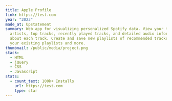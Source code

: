 ```yaml
---
title: Apple Profile
link: https://test.com
year: "2023"
made_at: Upstatement
summary: Web app for visualizing personalized Spotify data. View your top
  artists, top tracks, recently played tracks, and detailed audio information
  about each track. Create and save new playlists of recommended tracks based on
  your existing playlists and more.
thumbnail: /public/media/project.png
stack:
  - HTML
  - jQuery
  - CSS
  - Javascript
stats:
  - count_text: 100k+ Installs
    url: https://test.com
    type: star
---
```

